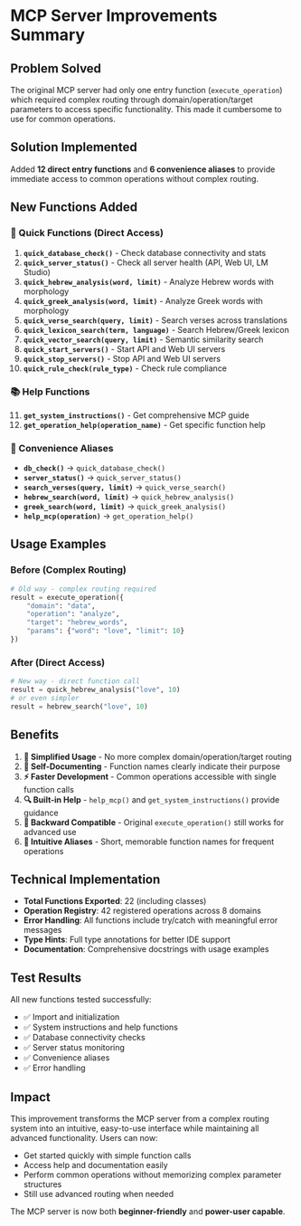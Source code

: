 # MCP Server Improvements Summary

## Problem Solved
The original MCP server had only one entry function (`execute_operation`) which required complex routing through domain/operation/target parameters to access specific functionality. This made it cumbersome to use for common operations.

## Solution Implemented
Added **12 direct entry functions** and **6 convenience aliases** to provide immediate access to common operations without complex routing.

## New Functions Added

### 🎯 Quick Functions (Direct Access)
1. **`quick_database_check()`** - Check database connectivity and stats
2. **`quick_server_status()`** - Check all server health (API, Web UI, LM Studio)
3. **`quick_hebrew_analysis(word, limit)`** - Analyze Hebrew words with morphology
4. **`quick_greek_analysis(word, limit)`** - Analyze Greek words with morphology
5. **`quick_verse_search(query, limit)`** - Search verses across translations
6. **`quick_lexicon_search(term, language)`** - Search Hebrew/Greek lexicon
7. **`quick_vector_search(query, limit)`** - Semantic similarity search
8. **`quick_start_servers()`** - Start API and Web UI servers
9. **`quick_stop_servers()`** - Stop API and Web UI servers
10. **`quick_rule_check(rule_type)`** - Check rule compliance

### 📚 Help Functions
11. **`get_system_instructions()`** - Get comprehensive MCP guide
12. **`get_operation_help(operation_name)`** - Get specific function help

### 🔗 Convenience Aliases
- **`db_check()`** → `quick_database_check()`
- **`server_status()`** → `quick_server_status()`
- **`search_verses(query, limit)`** → `quick_verse_search()`
- **`hebrew_search(word, limit)`** → `quick_hebrew_analysis()`
- **`greek_search(word, limit)`** → `quick_greek_analysis()`
- **`help_mcp(operation)`** → `get_operation_help()`

## Usage Examples

### Before (Complex Routing)
```python
# Old way - complex routing required
result = execute_operation({
    "domain": "data",
    "operation": "analyze", 
    "target": "hebrew_words",
    "params": {"word": "love", "limit": 10}
})
```

### After (Direct Access)
```python
# New way - direct function call
result = quick_hebrew_analysis("love", 10)
# or even simpler
result = hebrew_search("love", 10)
```

## Benefits

1. **🚀 Simplified Usage** - No more complex domain/operation/target routing
2. **📖 Self-Documenting** - Function names clearly indicate their purpose
3. **⚡ Faster Development** - Common operations accessible with single function calls
4. **🔍 Built-in Help** - `help_mcp()` and `get_system_instructions()` provide guidance
5. **🔄 Backward Compatible** - Original `execute_operation()` still works for advanced use
6. **🎯 Intuitive Aliases** - Short, memorable function names for frequent operations

## Technical Implementation

- **Total Functions Exported**: 22 (including classes)
- **Operation Registry**: 42 registered operations across 8 domains
- **Error Handling**: All functions include try/catch with meaningful error messages
- **Type Hints**: Full type annotations for better IDE support
- **Documentation**: Comprehensive docstrings with usage examples

## Test Results

All new functions tested successfully:
- ✅ Import and initialization
- ✅ System instructions and help functions
- ✅ Database connectivity checks
- ✅ Server status monitoring
- ✅ Convenience aliases
- ✅ Error handling

## Impact

This improvement transforms the MCP server from a complex routing system into an intuitive, easy-to-use interface while maintaining all advanced functionality. Users can now:

- Get started quickly with simple function calls
- Access help and documentation easily
- Perform common operations without memorizing complex parameter structures
- Still use advanced routing when needed

The MCP server is now both **beginner-friendly** and **power-user capable**. 